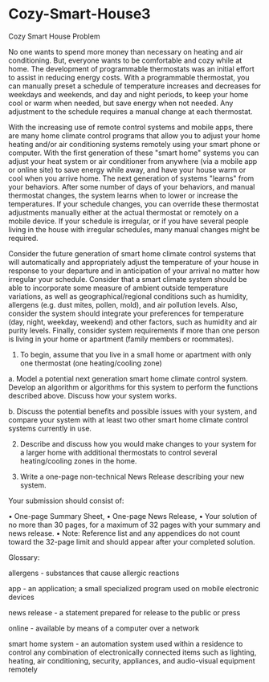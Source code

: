 # Cozy-Smart-House3
Cozy Smart House
	Problem	 
 	
No one wants to spend more money than necessary on heating and air conditioning. But, everyone wants to be comfortable and cozy while at home. The development of programmable thermostats was an initial effort to assist in reducing energy costs. With a programmable thermostat, you can manually preset a schedule of temperature increases and decreases for weekdays and weekends, and day and night periods, to keep your home cool or warm when needed, but save energy when not needed. Any adjustment to the schedule requires a manual change at each thermostat. 

With the increasing use of remote control systems and mobile apps, there are many home climate control programs that allow you to adjust your home heating and/or air conditioning systems remotely using your smart phone or computer. With the first generation of these "smart home" systems you can adjust your heat system or air conditioner from anywhere (via a mobile app or online site) to save energy while away, and have your house warm or cool when you arrive home. The next generation of systems "learns" from your behaviors. After some number of days of your behaviors, and manual thermostat changes, the system learns when to lower or increase the temperatures. If your schedule changes, you can override these thermostat adjustments manually either at the actual thermostat or remotely on a mobile device. If your schedule is irregular, or if you have several people living in the house with irregular schedules, many manual changes might be required. 

Consider the future generation of smart home climate control systems that will automatically and appropriately adjust the temperature of your house in response to your departure and in anticipation of your arrival no matter how irregular your schedule. Consider that a smart climate system should be able to incorporate some measure of ambient outside temperature variations, as well as geographical/regional conditions such as humidity, allergens (e.g. dust mites, pollen, mold), and air pollution levels. Also, consider the system should integrate your preferences for temperature (day, night, weekday, weekend) and other factors, such as humidity and air purity levels. Finally, consider system requirements if more than one person is living in your home or apartment (family members or roommates). 

1. To begin, assume that you live in a small home or apartment with only one thermostat (one heating/cooling zone)

a. Model a potential next generation smart home climate control system. Develop an algorithm or algorithms for this system to perform the functions described above. Discuss how your system works.

b. Discuss the potential benefits and possible issues with your system, and compare your system with at least two other smart home climate control systems currently in use.

2. Describe and discuss how you would make changes to your system for a larger home with additional thermostats to control several heating/cooling zones in the home. 

3. Write a one-page non-technical News Release describing your new system. 

Your submission should consist of:

• One-page Summary Sheet,
• One-page News Release,
• Your solution of no more than 30 pages, for a maximum of 32 pages with your summary and news release.
• Note: Reference list and any appendices do not count toward the 32-page limit and should appear after your completed solution.

Glossary:

allergens - substances that cause allergic reactions

app - an application; a small specialized program used on mobile electronic devices

news release - a statement prepared for release to the public or press

online - available by means of a computer over a network

smart home system - an automation system used within a residence to control any combination of electronically connected items such as lighting, heating, air conditioning, security, appliances, and audio-visual equipment remotely
